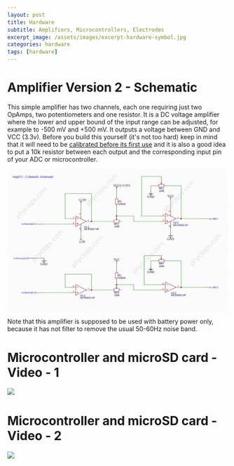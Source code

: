 ```yaml
---
layout: post
title: Hardware
subtitle: Amplifiers, Microcontrollers, Electrodes
excerpt_image: /assets/images/excerpt-hardware-symbol.jpg
categories: hardware
tags: [hardware]
---
```


# Amplifier Version 2 - Schematic
This simple amplifier has two channels, each one requiring just two OpAmps, two potentiometers and one resistor. It is a DC voltage amplifier where the lower and upper bound of the input range can be adjusted, for example to -500 mV and +500 mV. It outputs a voltage between GND and VCC (3.3v). Before you build this yourself (it's not too hard) keep in mind that it will need to be [calibrated before its first use]() and it is also a good idea to put a 10k resistor between each output and the corresponding input pin of your ADC or microcontroller.

![](/assets/images/AmpV2-Schematic-Used-in-2022-2023-2024-Watermarked.jpg)

Note that this amplifier is supposed to be used with battery power only, because it has not filter to remove the usual 50-60Hz noise band.

# Microcontroller and microSD card - Video - 1

![](//youtu.be/Cl2CVbAjqY4)



# Microcontroller and microSD card - Video - 2

![](//youtu.be/--fo21yq_ik)
